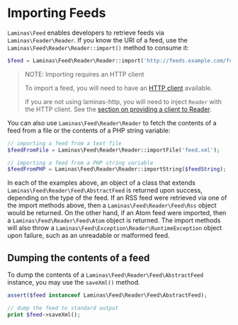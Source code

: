 # Importing Feeds

`Laminas\Feed` enables developers to retrieve feeds via `Laminas\Feader\Reader`. If
you know the URI of a feed, use the `Laminas\Feed\Reader\Reader::import()` method
to consume it:

```php
$feed = Laminas\Feed\Reader\Reader::import('http://feeds.example.com/feedName');
```

> NOTE: Importing requires an HTTP client
>
> To import a feed, you will need to have an [HTTP client](http-clients.md)
> available.
>
> If you are not using laminas-http, you will need to inject `Reader` with the HTTP
> client. See the [section on providing a client to Reader](http-clients.md#providing-a-client-to-reader).

You can also use `Laminas\Feed\Reader\Reader` to fetch the contents of a feed from
a file or the contents of a PHP string variable:

```php
// importing a feed from a text file
$feedFromFile = Laminas\Feed\Reader\Reader::importFile('feed.xml');

// importing a feed from a PHP string variable
$feedFromPHP = Laminas\Feed\Reader\Reader::importString($feedString);
```

In each of the examples above, an object of a class that extends
`Laminas\Feed\Reader\Feed\AbstractFeed` is returned upon success, depending on the
type of the feed. If an RSS feed were retrieved via one of the import methods
above, then a `Laminas\Feed\Reader\Feed\Rss` object would be returned. On the other
hand, if an Atom feed were imported, then a `Laminas\Feed\Reader\Feed\Atom` object
is returned. The import methods will also throw a
`Laminas\Feed\Exception\Reader\RuntimeException` object upon failure, such as an
unreadable or malformed feed.

## Dumping the contents of a feed

To dump the contents of a `Laminas\Feed\Reader\Feed\AbstractFeed` instance, you may
use the `saveXml()` method.

```php
assert($feed instanceof Laminas\Feed\Reader\Feed\AbstractFeed);

// dump the feed to standard output
print $feed->saveXml();
```
